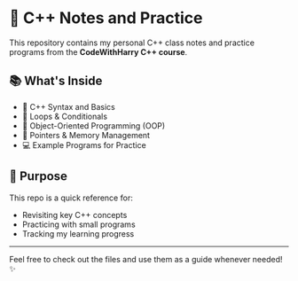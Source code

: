 # 📘 C++ Notes and Practice

This repository contains my personal C++ class notes and practice programs from the **CodeWithHarry C++ course**.

## 📚 What's Inside
- 📝 C++ Syntax and Basics
- 🔄 Loops & Conditionals
- 🧱 Object-Oriented Programming (OOP)
- 🧵 Pointers & Memory Management
- 💻 Example Programs for Practice

## 🚀 Purpose
This repo is a quick reference for:
- Revisiting key C++ concepts
- Practicing with small programs
- Tracking my learning progress

---

Feel free to check out the files and use them as a guide whenever needed! ✨
